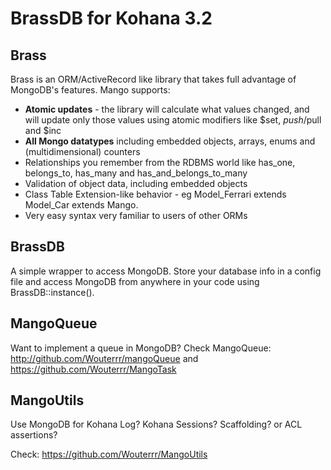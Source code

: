 # BrassDB for Kohana 3.2

## Brass

Brass is an ORM/ActiveRecord like library that takes full advantage of MongoDB's features. Mango supports:
* **Atomic updates** - the library will calculate what values changed, and will update only those values using atomic modifiers like $set, $push/$pull and $inc
* **All Mongo datatypes** including embedded objects, arrays, enums and (multidimensional) counters
* Relationships you remember from the RDBMS world like has_one, belongs_to, has_many and has_and_belongs_to_many
* Validation of object data, including embedded objects
* Class Table Extension-like behavior - eg Model_Ferrari extends Model_Car extends Mango.
* Very easy syntax very familiar to users of other ORMs

## BrassDB

A simple wrapper to access MongoDB. Store your database info in a config file and access MongoDB from anywhere in your code using BrassDB::instance().

## MangoQueue

Want to implement a queue in MongoDB? Check MangoQueue: 
http://github.com/Wouterrr/mangoQueue
and
https://github.com/Wouterrr/MangoTask

## MangoUtils

Use MongoDB for Kohana Log? Kohana Sessions? Scaffolding? or ACL assertions?

Check:
https://github.com/Wouterrr/MangoUtils